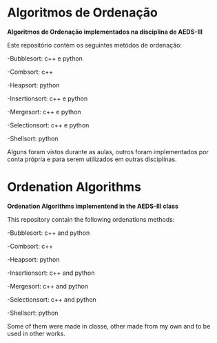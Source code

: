 # Algoritmos de Ordenação
<b>Algoritmos de Ordenação implementados na disciplina de AEDS-III</b>

Este repositório contém os seguintes metódos de ordenação:

-Bubblesort: c++ e python

-Combsort: c++

-Heapsort: python

-Insertionsort: c++ e python

-Mergesort: c++ e python

-Selectionsort: c++ e python

-Shellsort: python

Alguns foram vistos durante as aulas, outros foram implementados por conta própria e para serem utilizados em outras disciplinas.

<h1>Ordenation Algorithms</h1>

<b>Ordenation Algorithms implementend in the AEDS-III class</b>

This repository contain the following ordenations methods:

-Bubblesort: c++ and python

-Combsort: c++

-Heapsort: python

-Insertionsort: c++ and python

-Mergesort: c++ and python

-Selectionsort: c++ and python

-Shellsort: python


Some of them were made in classe, other made from my own and to be used in other works.
